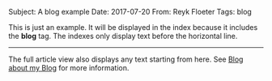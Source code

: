 Subject:	A blog example
Date:		2017-07-20
From:		Reyk Floeter
Tags:		blog

This is just an example.  It will be displayed in the index because it
includes the **blog** tag.  The indexes only display text before the
horizontal line.

----

The full article view also displays any text starting from here.
See [Blog about my Blog](https://reykfloeter.com/posts/blog-about-my-blog)
for more information.
